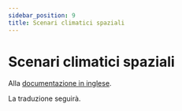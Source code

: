 ```yaml
---
sidebar_position: 9
title: Scenari climatici spaziali
---
```


# Scenari climatici spaziali

Alla [documentazione in inglese](https://opendatadocs.meteoswiss.ch/c-climate-data/c9-spatial-climate-scenarios).

La traduzione seguirà.
